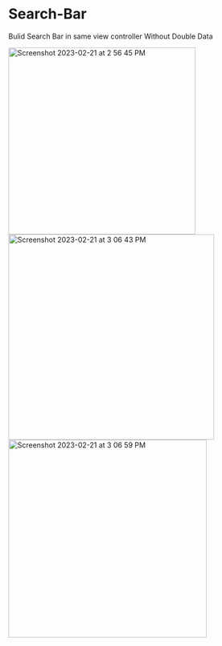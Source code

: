 # Search-Bar
Bulid Search Bar in same view controller Without Double Data 

<img width="372" alt="Screenshot 2023-02-21 at 2 56 45 PM" src="https://user-images.githubusercontent.com/101609008/220352723-efabae8c-8b65-4abb-a86f-73db23d4a8a4.png"> <img width="409" alt="Screenshot 2023-02-21 at 3 06 43 PM" src="https://user-images.githubusercontent.com/101609008/220353158-5085c3e3-9cdc-4f9e-aa12-5bf4ae81b233.png"> <img width="394" alt="Screenshot 2023-02-21 at 3 06 59 PM" src="https://user-images.githubusercontent.com/101609008/220353281-82af8c98-fc24-40ad-b959-8806ccafa798.png">


